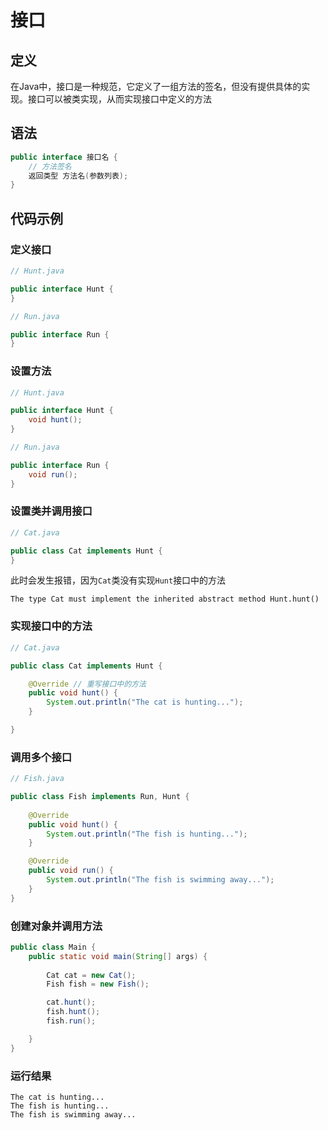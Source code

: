 # 接口

## 定义

在Java中，接口是一种规范，它定义了一组方法的签名，但没有提供具体的实现。接口可以被类实现，从而实现接口中定义的方法

## 语法

```java
public interface 接口名 {
    // 方法签名
    返回类型 方法名(参数列表);
}
```

## 代码示例

### 定义接口

```java
// Hunt.java

public interface Hunt {   
}
```

```java
// Run.java

public interface Run {   
}
```

### 设置方法

```java
// Hunt.java

public interface Hunt {
    void hunt();
}
```

```java
// Run.java

public interface Run {   
    void run();
}
```

### 设置类并调用接口

```java
// Cat.java

public class Cat implements Hunt {
}
```

此时会发生报错，因为`Cat`类没有实现`Hunt`接口中的方法

```
The type Cat must implement the inherited abstract method Hunt.hunt()
```

### 实现接口中的方法

```java
// Cat.java

public class Cat implements Hunt {

    @Override // 重写接口中的方法
    public void hunt() {
        System.out.println("The cat is hunting...");
    }

}
```

### 调用多个接口

```java
// Fish.java

public class Fish implements Run, Hunt {
    
    @Override
    public void hunt() {
        System.out.println("The fish is hunting...");
    }

    @Override
    public void run() {
        System.out.println("The fish is swimming away...");
    }
}
```

### 创建对象并调用方法

```java
public class Main {
    public static void main(String[] args) {
        
        Cat cat = new Cat();
        Fish fish = new Fish();

        cat.hunt();
        fish.hunt();
        fish.run();

    }
}
```

### 运行结果

```
The cat is hunting...
The fish is hunting...
The fish is swimming away...
```